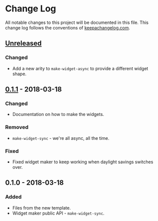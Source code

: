 # Change Log
All notable changes to this project will be documented in this file. This change log follows the conventions of [keepachangelog.com](http://keepachangelog.com/).

## [Unreleased]
### Changed
- Add a new arity to `make-widget-async` to provide a different widget shape.

## [0.1.1] - 2018-03-18
### Changed
- Documentation on how to make the widgets.

### Removed
- `make-widget-sync` - we're all async, all the time.

### Fixed
- Fixed widget maker to keep working when daylight savings switches over.

## 0.1.0 - 2018-03-18
### Added
- Files from the new template.
- Widget maker public API - `make-widget-sync`.

[Unreleased]: https://github.com/your-name/statecharts/compare/0.1.1...HEAD
[0.1.1]: https://github.com/your-name/statecharts/compare/0.1.0...0.1.1
